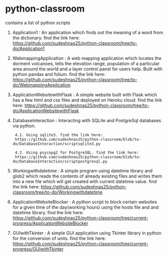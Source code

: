 # python-classroom
contains a list of python scripts
1. Application1 : An application which finds out the meaning of a word from the dictionary.
find the link here: https://github.com/sudeshnas25/python-classroom/tree/to-do/Application1 


2. WebmappingApplication : A web mapping application which locates the dorment volcanoes, tells the elevation range, population of a particular area around the world and a layer control panel for users help. Built with python pandas and folium.
find the link here: https://github.com/sudeshnas25/python-classroom/tree/to-do/WebmappingApplication 

3. ApplicationWebsitewithFlask : A simple website built with Flask which has a few html and css files and deployed on Heroku cloud.
find the link here: https://github.com/sudeshnas25/python-classroom/tree/to-do/ApplicationWebsitewithFlask 

4. DatabaseInteraction : Interacting with SQLite and PostgreSql databases via python. 
  
        4.1. Using sqlite3. find the link here: 
        https://github.com/sudeshnas25/python-classroom/blob/to-do/DatabaseInteraction/scriptsqlite3.py 
  
        4.2. Using psycopg2 for PostgreSQL. find the link here: 
        https://github.com/sudeshnas25/python-classroom/blob/to-do/DatabaseInteraction/scriptpostgresql.py

5. Workingwithdatetime : A simple program using datetime library and glob2 which reads the contents of already existing files and writes them into a new file which will get created with current datetime value. find the link here: https://github.com/sudeshnas25/python-classroom/tree/to-do/Workingwithdatetime

5. ApplicationWebsiteBlocker : A python script to block certain websites for a given time of the day(working hours) using the hosts file and and datetime library.
find the link here: https://github.com/sudeshnas25/python-classroom/tree/current-progress/ApplicationWebsiteBlocker 

6. GUIwithTkinter : A simple GUI application using Tkinter library in python for the conversion of units.
find the link here: https://github.com/sudeshnas25/python-classroom/tree/current-progress/GUIwithTkinter 

